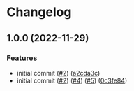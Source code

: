 # Changelog

## 1.0.0 (2022-11-29)


### Features

* initial commit ([#2](https://github.com/cryptlex/web-api-client-js/issues/2)) ([a2cda3c](https://github.com/cryptlex/web-api-client-js/commit/a2cda3c6dca3d9e004c84a6d006680ffcd4dd29d))
* initial commit ([#2](https://github.com/cryptlex/web-api-client-js/issues/2)) ([#4](https://github.com/cryptlex/web-api-client-js/issues/4)) ([#5](https://github.com/cryptlex/web-api-client-js/issues/5)) ([0c3fe84](https://github.com/cryptlex/web-api-client-js/commit/0c3fe845b8bc81a38700d05009f8296176e9ca60))

